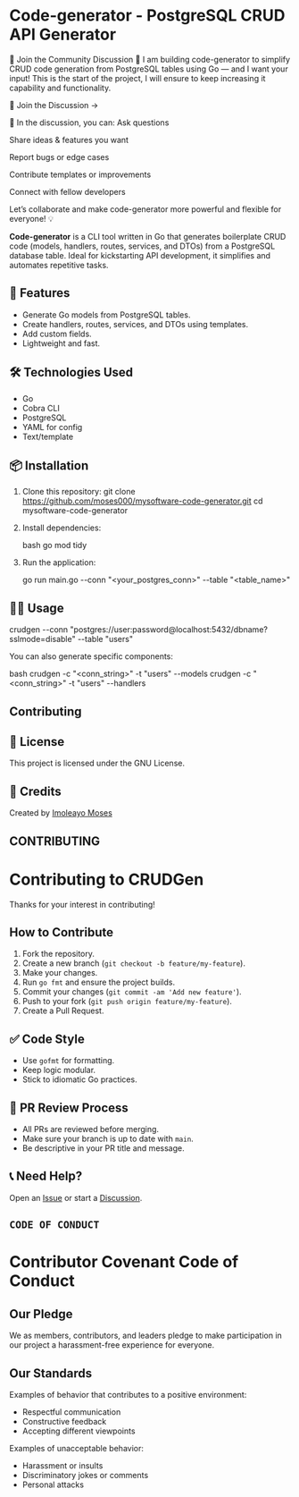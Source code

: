 # Code-generator - PostgreSQL CRUD API Generator

💬 Join the Community Discussion
🚀 I am building code-generator to simplify CRUD code generation from PostgreSQL tables using Go — and I want your input! This is the start of the project, I will ensure to keep increasing it capability and functionality. 

📣 Join the Discussion →

📌 In the discussion, you can:
Ask questions

Share ideas & features you want

Report bugs or edge cases

Contribute templates or improvements

Connect with fellow developers

Let’s collaborate and make code-generator more powerful and flexible for everyone! 💡




**Code-generator** is a CLI tool written in Go that generates boilerplate CRUD code (models, handlers, routes, services, and DTOs) from a PostgreSQL database table. Ideal for kickstarting API development, it simplifies and automates repetitive tasks.

## 🚀 Features

- Generate Go models from PostgreSQL tables.
- Create handlers, routes, services, and DTOs using templates.
- Add custom fields.
- Lightweight and fast.

## 🛠️ Technologies Used

- Go
- Cobra CLI
- PostgreSQL
- YAML for config
- Text/template

## 📦 Installation

1. Clone this repository:
   git clone https://github.com/moses000/mysoftware-code-generator.git
   cd mysoftware-code-generator

2. Install dependencies:

   bash
   go mod tidy
   

3. Run the application:

   go run main.go --conn "<your_postgres_conn>" --table "<table_name>"

## 🧑‍💻 Usage

crudgen --conn "postgres://user:password@localhost:5432/dbname?sslmode=disable" --table "users"

You can also generate specific components:

bash
crudgen -c "<conn_string>" -t "users" --models
crudgen -c "<conn_string>" -t "users" --handlers


## Contributing

## 📄 License

This project is licensed under the GNU License.

## 🙏 Credits

Created by [Imoleayo Moses](https://github.com/moses000)


## CONTRIBUTING

# Contributing to CRUDGen

Thanks for your interest in contributing!

## How to Contribute

1. Fork the repository.
2. Create a new branch (`git checkout -b feature/my-feature`).
3. Make your changes.
4. Run `go fmt` and ensure the project builds.
5. Commit your changes (`git commit -am 'Add new feature'`).
6. Push to your fork (`git push origin feature/my-feature`).
7. Create a Pull Request.

## ✅ Code Style

- Use `gofmt` for formatting.
- Keep logic modular.
- Stick to idiomatic Go practices.

## 🔄 PR Review Process

- All PRs are reviewed before merging.
- Make sure your branch is up to date with `main`.
- Be descriptive in your PR title and message.

## 📞 Need Help?

Open an [Issue](https://github.com/moses000/mysoftware-code-generator/issues) or start a [Discussion](https://github.com/moses000/mysoftware-code-generator/discussions).


## `CODE OF CONDUCT`


# Contributor Covenant Code of Conduct

## Our Pledge

We as members, contributors, and leaders pledge to make participation in our project a harassment-free experience for everyone.

## Our Standards

Examples of behavior that contributes to a positive environment:
- Respectful communication
- Constructive feedback
- Accepting different viewpoints

Examples of unacceptable behavior:
- Harassment or insults
- Discriminatory jokes or comments
- Personal attacks

